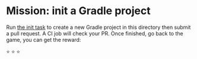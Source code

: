 # Mission: init a Gradle project

Run [the init task](https://docs.gradle.org/current/samples/sample_building_java_applications.html#run_the_init_task) to create a new Gradle project in this directory then submit a pull request. A CI job will check your PR. Once finished, go back to the game, you can get the reward:

:star: :star: :star:


